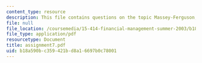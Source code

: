 ```yaml
---
content_type: resource
description: This file contains questions on the topic Massey-Ferguson, 1980.
file: null
file_location: /coursemedia/15-414-financial-management-summer-2003/b18a590bc359421bd8a16697b0c78001_assignment7.pdf
file_type: application/pdf
resourcetype: Document
title: assignment7.pdf
uid: b18a590b-c359-421b-d8a1-6697b0c78001
---
```

